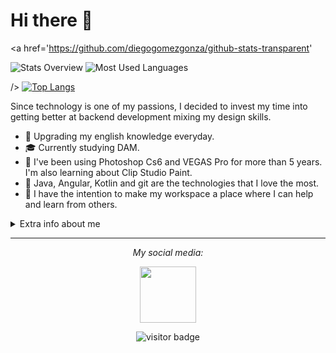 # Hi there 👋

<a href='https://github.com/diegogomezgonza/github-stats-transparent'
  
![Stats Overview](https://raw.githubusercontent.com/diegogomezgonza/github-stats-transparent/output/generated/overview.svg)
![Most Used Languages](https://raw.githubusercontent.com/diegogomezgonza/github-stats-transparent/output/generated/languages.svg)

/>
[![Top Langs](https://github-readme-stats.vercel.app/api/top-langs/?username=diegogomezgonza&show_icons=true&theme=radical&layout=compact)](https://github.com/diegogomezgonza/github-readme-stats)

Since technology is one of my passions, I decided to invest my time into getting better at backend development mixing my design skills.  

* 💬   Upgrading my english knowledge everyday.
* 🎓   Currently studying DAM.
* 🎨   I've been using Photoshop Cs6 and VEGAS Pro for more than 5 years. I'm also learning about Clip Studio Paint.
* 💾   Java, Angular, Kotlin and git are the technologies that I love the most.
* 👥   I have the intention to make my workspace a place where I can help and learn from others.

<details>
  <summary>Extra info about me</summary>
  <br>

* 📚   Regular reader.
* 📓   Been drawing since 2020.

</details>
  
<hr>
<p align="center">
  <i>My social media:</i>

<p align="center">
  <a href="https://golang.org/" target="_blank" align="center">
  <img src="https://cdn-icons-png.flaticon.com/512/174/174857.png"  height="90" />
  </a>
 </p>
    
<p  align="center">
<img src="https://visitor-badge.laobi.icu/badge?page_id=diegogomezgonza.diegogomezgonza" alt="visitor badge"/>       
</p>
</p>


